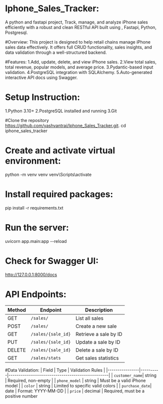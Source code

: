 # Iphone_Sales_Tracker:
A python and fastapi project,
Track, manage, and analyze iPhone sales efficiently with a robust and clean RESTful API built using , Fastapi, Python, Postgresql.

#Overview:
This project is designed to help retail chains manage iPhone sales data effectively. It offers full CRUD functionality, sales insights, and data validation through a well-structured backend.

#Features:
1.Add, update, delete, and view iPhone sales.
2.View total sales, total revenue, popular models, and average price.
3.Pydantic-based input validation.
4.PostgreSQL integration with SQLAlchemy.
5.Auto-generated interactive API docs using Swagger. 

# Setup Instruction:
1.Python 3.10+
2.PostgreSQL installed and running
3.Git

#Clone the repository
https://github.com/yashvantrai/Iphone_Sales_Tracker.git.
cd iphone_sales_tracker

# Create and activate virtual environment:
python -m venv venv
venv\Scripts\activate

# Install required packages:
pip install -r requirements.txt

# Run the server:
uvicorn app.main:app --reload

# Check for Swagger UI:
http://127.0.0.1:8000/docs

# API Endpoints:

| Method | Endpoint            | Description             |
|--------|---------------------|-------------------------|
| GET    | `/sales/`           | List all sales          |
| POST   | `/sales/`           | Create a new sale       |
| GET    | `/sales/{sale_id}`  | Retrieve a sale by ID   |
| PUT    | `/sales/{sale_id}`  | Update a sale by ID     |
| DELETE | `/sales/{sale_id}`  | Delete a sale by ID     |
| GET    | `/sales/stats`      | Get sales statistics    |

#Data Validation:
| Field           | Type     | Validation Rules                                   |
|----------------|----------|---------------------------------------------------|
| `customer_name`| string   | Required, non-empty                               |
| `phone_model`  | string   | Must be a valid iPhone model                      |
| `color`        | string   | Limited to specific valid colors                  |
| `purchase_date`| date     | Format: YYYY-MM-DD                                |
| `price`        | decimal  | Required, must be a positive number        